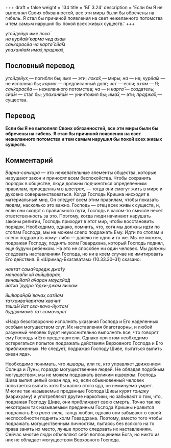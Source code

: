 +++
draft = false
weight = 134
title = 'БГ 3.24'
description = 'Если бы Я не выполнял Своих обязанностей, все эти миры были бы обречены на гибель. Я стал бы причиной появления на свет нежеланного потомства и тем самым нарушил бы покой всех живых существ.'
+++

_утсӣдейур име лока̄  
на курйа̄м̇ карма чед ахам  
сан̇карасйа ча карта̄ сйа̄м  
упаханйа̄м има̄х̣ праджа̄х̣_

## Пословный перевод

_утсӣдейух̣_ — погибли бы; _име_ — эти; _лока̄х̣_ — миры; _на_ — не; _курйа̄м_ — не исполнял бы; _карма_ — предписанный долг; _чет_ — если; _ахам_ — Я; _сан̇карасйа_ — нежеланного потомства; _ча_ — и _карта̄_ — создатель; _сйа̄м_ — стал бы; _упаханйа̄м_ — уничтожил бы; _има̄х̣_ — эти; _праджа̄х̣_ — существа.

## Перевод

**Если бы Я не выполнял Своих обязанностей, все эти миры были бы обречены на гибель. Я стал бы причиной появления на свет нежеланного потомства и тем самым нарушил бы покой всех живых существ.**

## Комментарий

_Варна-санкара_ — это нежелательные элементы общества, которые нарушают закон и приносят всем беспокойства. Чтобы сохранить порядок в обществе, люди должны подчиняться определенным правилам, приведенным в _шастрах,_ — тогда они смогут жить в мире и духовно совершенствоваться. Когда Господь Кришна нисходит в материальный мир, Он следует всем этим правилам, чтобы показать людям, насколько это важно. Господь — отец всех живых существ, и, если они сходят с правильного пути, Господь в каком-то смысле несет ответственность за это. Поэтому, когда люди начинают нарушать законы религии, Господь приходит в этот мир, чтобы восстановить порядок. Необходимо, однако, помнить, что, хотя мы должны идти по стопам Господа, мы не можем слепо подражать Ему. Идти по стопам и слепо подражать кому- либо — далеко не одно и то же. Мы не можем, подражая Господу, поднять холм Говардхана, который Господь поднял, еще будучи ребенком. На это не способен ни один человек. Мы должны следовать наставлениям Господа, но ни в коем случае не имитировать Его действия. В «Шримад-Бхагаватам» (10.33.30–31) сказано:

_наитат сама̄чаредж джа̄ту  
манаса̄пи хй анӣш́варах̣  
винаш́йатй а̄чаран мауд̣хйа̄д  
йатха̄ ’рудро ’бдхи-джам̇ вишам_

_ӣш́вара̄н̣а̄м̇ вачах̣ сатйам̇  
татхаива̄чаритам̇ квачит  
теша̄м̇ йат сва-вачо-йуктам̇  
буддхима̄м̇с тат сама̄чарет_

«Надо безоговорочно исполнять указания Господа и Его наделенных особым могуществом слуг. Их наставления благотворны, и любой разумный человек будет неукоснительно выполнять все, что говорят ему Господь и Его представители. Однако при этом необходимо остерегаться попыток подражать действиям Верховного Господа и Его приближенных. Не следует, подражая Господу Шиве, пытаться выпить океан яда».

Необходимо понимать, что _ишвары,_ или те, кто управляет движением Солнца и Луны, гораздо могущественнее людей. Не обладая подобным могуществом, мы не можем подражать великим _ишварам._ Господь Шива выпил целый океан яда, но, если обыкновенный человек попытается выпить хотя бы каплю этого яда, он неминуемо умрет. Многие так называемые преданные Господа Шивы курят _ганджу_ (марихуану) и употребляют другие наркотики, но забывают о том, что, подражая Господу Шиве, они приближают свою смерть. Точно так же некоторым так называемым преданным Господа Кришны нравится подражать Его _раса-лиле,_ танцу любви, однако они забывают о своей неспособности поднять холм Говардхана. Поэтому, вместо того чтобы подражать могущественным личностям, пытаясь без всякого на то права занять их место, лучше просто следовать их наставлениям. Сейчас многие люди объявляют себя воплощением Бога, но никто из них не обладает могуществом Верховного Господа.
